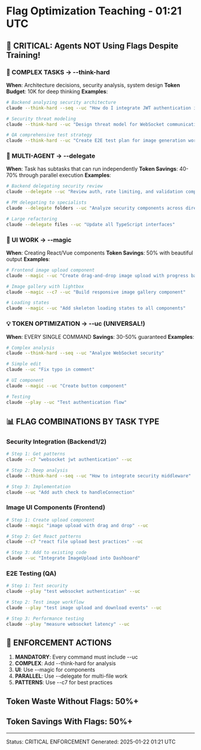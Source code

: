 # Flag Optimization Teaching - 01:21 UTC

## 🚨 CRITICAL: Agents NOT Using Flags Despite Training!

### 🧠 COMPLEX TASKS → --think-hard
**When**: Architecture decisions, security analysis, system design
**Token Budget**: 10K for deep thinking
**Examples**:
```bash
# Backend analyzing security architecture
claude --think-hard --seq --uc "How do I integrate JWT authentication into WebSocket server?"

# Security threat modeling
claude --think-hard --uc "Design threat model for WebSocket communication"

# QA comprehensive test strategy
claude --think-hard --uc "Create E2E test plan for image generation workflow"
```

### 👥 MULTI-AGENT → --delegate
**When**: Task has subtasks that can run independently
**Token Savings**: 40-70% through parallel execution
**Examples**:
```bash
# Backend delegating security review
claude --delegate --uc "Review auth, rate limiting, and validation components"

# PM delegating to specialists
claude --delegate folders --uc "Analyze security components across directories"

# Large refactoring
claude --delegate files --uc "Update all TypeScript interfaces"
```

### 🎨 UI WORK → --magic
**When**: Creating React/Vue components
**Token Savings**: 50% with beautiful output
**Examples**:
```bash
# Frontend image upload component
claude --magic --uc "Create drag-and-drop image upload with progress bar"

# Image gallery with lightbox
claude --magic --c7 --uc "Build responsive image gallery component"

# Loading states
claude --magic --uc "Add skeleton loading states to all components"
```

### 💡 TOKEN OPTIMIZATION → --uc (UNIVERSAL!)
**When**: EVERY SINGLE COMMAND
**Savings**: 30-50% guaranteed
**Examples**:
```bash
# Complex analysis
claude --think-hard --seq --uc "Analyze WebSocket security"

# Simple edit
claude --uc "Fix typo in comment"

# UI component
claude --magic --uc "Create button component"

# Testing
claude --play --uc "Test authentication flow"
```

## 📊 FLAG COMBINATIONS BY TASK TYPE

### Security Integration (Backend1/2)
```bash
# Step 1: Get patterns
claude --c7 "websocket jwt authentication" --uc

# Step 2: Deep analysis
claude --think-hard --seq --uc "How to integrate security middleware"

# Step 3: Implementation
claude --uc "Add auth check to handleConnection"
```

### Image UI Components (Frontend)
```bash
# Step 1: Create upload component
claude --magic "image upload with drag and drop" --uc

# Step 2: Get React patterns
claude --c7 "react file upload best practices" --uc

# Step 3: Add to existing code
claude --uc "Integrate ImageUpload into Dashboard"
```

### E2E Testing (QA)
```bash
# Step 1: Test security
claude --play "test websocket authentication" --uc

# Step 2: Test image workflow
claude --play "test image upload and download events" --uc

# Step 3: Performance testing
claude --play "measure websocket latency" --uc
```

## 🔴 ENFORCEMENT ACTIONS

1. **MANDATORY**: Every command must include --uc
2. **COMPLEX**: Add --think-hard for analysis
3. **UI**: Use --magic for components
4. **PARALLEL**: Use --delegate for multi-file work
5. **PATTERNS**: Use --c7 for best practices

## Token Waste Without Flags: 50%+
## Token Savings With Flags: 50%+

---
Status: CRITICAL ENFORCEMENT
Generated: 2025-01-22 01:21 UTC